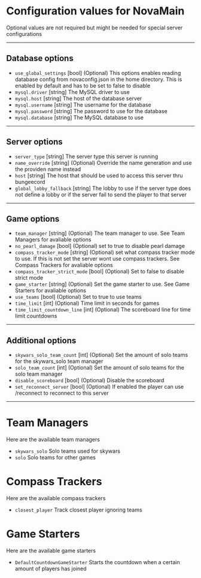 # Configuration values for NovaMain
Optional values are not required but might be needed for special server configurations

---
## Database options
* `use_global_settings` [bool] (Optional) This options enables reading database config from novaconfig.json in the home directory. This is enabled by default and has to be set to false to disable
* `mysql.driver` [string] The MySQL driver to use
* `mysql.host` [string] The host of the database server
* `mysql.username` [string] The username for the database
* `mysql.password` [string] The password to use for the database
* `mysql.database` [string] The MySQL database to use
---
## Server options
* `server_type` [string] The server type this server is running
* `name_override` [string] (Optional) Override the name generation and use the providen name instead
* `host` [string] The host that should be used to access this server thru bungeecord
* `global_lobby_fallback` [string] The lobby to use if the server type does not define a lobby or if the server fail to send the player to that server

---
## Game options
* `team_manager` [string] (Optional) The team manager to use. See Team Managers for avaliable options
* `no_pearl_damage` [bool] (Optional) set to true to disable pearl damage
* `compass_tracker_mode` [string] (Optional) set what compass tracker mode to use. If this is not set the server wont use compass trackers. See Compass Trackers for avaliable options
* `compass_tracker_strict_mode` [bool] (Optional) Set to false to disable strict mode
* `game_starter` [string] (Optional) Set the game starter to use. See Game Starters for avaliable options
* `use_teams` [bool] (Optional) Set to true to use teams
* `time_limit` [int] (Optional) Time limit in seconds for games
* `time_limit_countdown_line` [int] (Optional) The scoreboard line for time limit countdowns
---
## Additional options
* `skywars_solo_team_count` [int] (Optional) Set the amount of solo teams for the skywars_solo team manager
* `solo_team_count` [int] (Optional) Set the amount of solo teams for the solo team manager
* `disable_scoreboard` [bool] (Optional) Disable the scoreboard
* `set_reconnect_server` [bool] (Optional) If enabled the player can use /reconnect to reconnect to this server
---

# Team Managers
Here are the available team managers
* `skywars_solo` Solo teams used for skywars
* `solo` Solo teams for other games

# Compass Trackers
Here are the available compass trackers
* `closest_player` Track closest player ignoring teams

# Game Starters
Here are the available game starters
* `DefaultCountdownGameStarter` Starts the countdown when a certain amount of players has joined